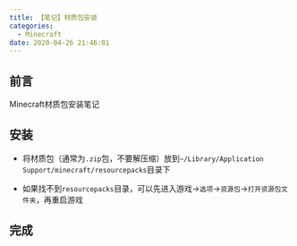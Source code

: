 ```yaml
---
title: 【笔记】材质包安装
categories:
  - Minecraft
date: 2020-04-26 21:46:01
---
```


## 前言

Minecraft材质包安装笔记

<!-- more -->

## 安装

- 将材质包（通常为`.zip`包，不要解压缩）放到`~/Library/Application Support/minecraft/resourcepacks`目录下

- 如果找不到`resourcepacks`目录，可以先进入游戏->`选项`->`资源包`->`打开资源包文件夹`，再重启游戏

## 完成

